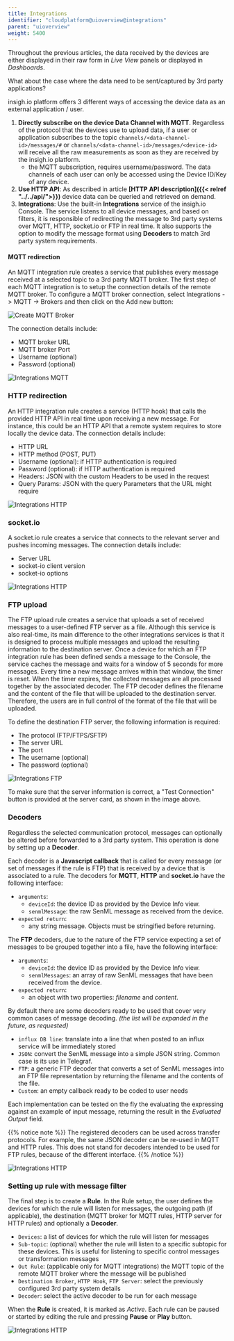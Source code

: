 ```yaml
---
title: Integrations
identifier: "cloudplatform@uioverview@integrations"
parent: "uioverview"
weight: 5400
---
```


Throughout the previous articles, the data received by the devices are either displayed in their raw form in _Live View_ panels or displayed in _Dashboards_.

What about the case where the data need to be sent/captured by 3rd party applications?

insigh.io platform offers 3 different ways of accessing the device data as an external application / user.

1. **Directly subscribe on the device Data Channel with MQTT**. Regardless of the protocol that the devices use to upload data, if a user or application subscribes to the topic `channels/<data-channel-id>/messages/#` or `channels/<data-channel-id>/messages/<device-id>` will receive all the raw measurements as soon as they are received by the insigh.io platform.
   - the MQTT subscription, requires username/password. The data channels of each user can only be accessed using the Device ID/Key of any device.
1. **Use HTTP API**: As described in article **[HTTP API description]({{< relref "../../api/">}})** device data can be queried and retrieved on demand.
1. **Integrations**: Use the built-in **Integrations** service of the insigh.io Console. The service listens to all device messages, and based on filters, it is responsible of redirecting the message to 3rd party systems over MQTT, HTTP, socket.io or FTP in real time. It also supports the option to modify the message format using **Decoders** to match 3rd party system requirements.

#### MQTT redirection

An MQTT integration rule creates a service that publishes every message received at a selected topic to a 3rd party MQTT broker. The first step of each MQTT integration is to setup the connection details of the remote MQTT broker. To configure a MQTT broker connection, select Integrations -> MQTT -> Brokers and then click on the Add new button:

![Create MQTT Broker](/images/console_tutorial/integrations/create_mqtt_broker.png?width=60pc)

The connection details include:

- MQTT broker URL
- MQTT broker Port
- Username (optional)
- Password (optional)

![Integrations MQTT](/images/console_tutorial/integrations/integrations_mqtt.png?width=60pc)

### HTTP redirection

An HTTP integration rule creates a service (HTTP hook) that calls the provided HTTP API in real time upon receiving a new message. For instance, this could be an HTTP API that a remote system requires to store locally the device data. The connection details include:

- HTTP URL
- HTTP method (POST, PUT)
- Username (optional): if HTTP authentication is required
- Password (optional): if HTTP authentication is required
- Headers: JSON with the custom Headers to be used in the request
- Query Params: JSON with the query Parameters that the URL might require

![Integrations HTTP](/images/console_tutorial/integrations/integrations_http.png?width=60pc)

### socket.io

A socket.io rule creates a service that connects to the relevant server and pushes incoming messages. The connection details include:

- Server URL
- socket-io client version
- socket-io options

![Integrations HTTP](/images/console_tutorial/integrations/integrations_socket_io.png?width=60pc)

### FTP upload

The FTP upload rule creates a service that uploads a set of received messages to a user-defined FTP server as a file. Although this service is also real-time, its main difference to the other integrations services is that it is designed to process multiple messages and upload the resulting information to the destination server. Once a device for which an FTP integration rule has been defined sends a message to the Console, the service caches the message and waits for a window of 5 seconds for more messages. Every time a new message arrives within that window, the timer is reset. When the timer expires, the collected messages are all processed together by the associated decoder. The FTP decoder defines the filename and the content of the file that will be uploaded to the destination server. Therefore, the users are in full control of the format of the file that will be uploaded.

To define the destination FTP server, the following information is required:

- The protocol (FTP/FTPS/SFTP)
- The server URL
- The port
- The username (optional)
- The password (optional)

![Integrations FTP](/images/console_tutorial/integrations/create_ftp_server.png?width=60pc)

To make sure that the server information is correct, a "Test Connection" button is provided at the server card, as shown in the image above.

### Decoders

Regardless the selected communication protocol, messages can optionally be altered before forwarded to a 3rd party system. This operation is done by setting up a **Decoder**.

Each decoder is a **Javascript callback** that is called for every message (or set of messages if the rule is FTP) that is received by a device that is associated to a rule. The decoders for **MQTT**, **HTTP** and **socket.io** have the following interface:

- `arguments`:
  - `deviceId`: the device ID as provided by the Device Info view.
  - `senmlMessage`: the raw SenML message as received from the device.
- `expected return`:
  - any string message. Objects must be stringified before returning.

The **FTP** decoders, due to the nature of the FTP service expecting a set of messages to be grouped together into a file, have the following interface:

- `arguments`:
  - `deviceId`: the device ID as provided by the Device Info view.
  - `senmlMessages`: an array of raw SenML messages that have been received from the device.
- `expected return`:
  - an object with two properties: _filename_ and _content_.

By default there are some decoders ready to be used that cover very common cases of message decoding. _(the list will be expanded in the future, as requested)_

- `influx DB line`: translate into a line that when posted to an influx service will be immediately stored
- `JSON`: convert the SenML message into a simple JSON string. Common case is its use in Telegraf.
- `FTP`: a generic FTP decoder that converts a set of SenML messages into an FTP file representation by returning the filename and the contents of the file.
- `Custom`: an empty callback ready to be coded to user needs

Each implementation can be tested on the fly the evaluating the expressing against an example of input message, returning the result in the _Evaluated Output_ field.

{{% notice note %}}
The registered decoders can be used across transfer protocols. For example, the same JSON decoder can be re-used in MQTT and HTTP rules. This does not stand for decoders intended to be used for FTP rules, because of the different interface.
{{% /notice %}}

![Integrations HTTP](/images/console_tutorial/integrations/integrations_decoder.png?width=60pc)

### Setting up rule with message filter

The final step is to create a **Rule**. In the Rule setup, the user defines the devices for which the rule will listen for messages, the outgoing path (if applicable), the destination (MQTT broker for MQTT rules, HTTP server for HTTP rules) and optionally a **Decoder**.

- `Devices`: a list of devices for which the rule will listen for messages
- `Sub-topic`: (optional) whether the rule will listen to a specific subtopic for these devices. This is useful for listening to specific control messages or transformation messages
- `Out Rule`: (applicable only for MQTT integrations) the MQTT topic of the remote MQTT broker where the message will be published
- `Destination Broker`, `HTTP Hook`, `FTP Server`: select the previously configured 3rd party system details
- `Decoder`: select the active decoder to be run for each message

When the **Rule** is created, it is marked as _Active_. Each rule can be paused or started by editing the rule and pressing **Pause** or **Play** button.

![Integrations HTTP](/images/console_tutorial/integrations/integrations_rules.png?width=60pc)
